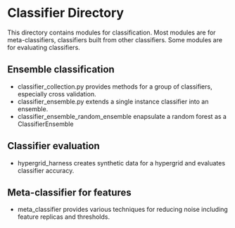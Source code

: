 # Classifier Directory
This directory contains modules for classification.
Most modules are for meta-classifiers, classifiers built from
other classifiers.
Some modules are for evaluating classifiers.

## Ensemble classification
- classifier\_collection.py provides methods for a group of classifiers, especially cross validation.
- classifier\_ensemble.py extends a single instance classifier into an ensemble.
- classifier\_ensemble\_random\_ensemble enapsulate a random forest as a ClassifierEnsemble

## Classifier evaluation
- hypergrid\_harness creates synthetic data for a hypergrid and evaluates classifier accuracy.

## Meta-classifier for features
- meta\_classifier provides various techniques for reducing noise including feature replicas and thresholds.
